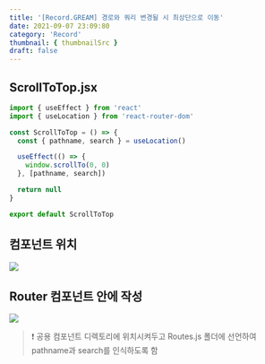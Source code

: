 ```yaml
---
title: '[Record.GREAM] 경로와 쿼리 변경될 시 최상단으로 이동'
date: 2021-09-07 23:09:80
category: 'Record'
thumbnail: { thumbnailSrc }
draft: false
---
```


## ScrollToTop.jsx

```jsx
import { useEffect } from 'react'
import { useLocation } from 'react-router-dom'

const ScrollToTop = () => {
  const { pathname, search } = useLocation()

  useEffect(() => {
    window.scrollTo(0, 0)
  }, [pathname, search])

  return null
}

export default ScrollToTop
```

## 컴포넌트 위치

![](https://images.velog.io/images/silviaoh/post/c98eef30-0b7a-48c2-849a-99d39f507da3/image.png)

## Router 컴포넌트 안에 작성

![](https://images.velog.io/images/silviaoh/post/d4dc5273-30ba-4846-8f01-c7a62948d53e/image.png)

> ❗️ 공용 컴포넌트 디렉토리에 위치시켜두고 Routes.js 폴더에 선언하여 pathname과 search를 인식하도록 함
